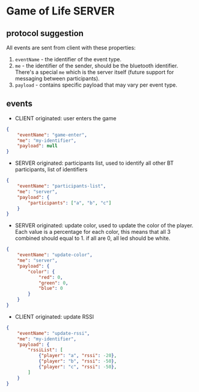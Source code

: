# Game of Life SERVER

## protocol suggestion

All events are sent from client with these properties:

1. `eventName` - the identifier of the event type.
2. `me` - the identifier of the sender, should be the bluetooth identifier. There's a special `me` which is the server itself (future support for messaging between participants).
3. `payload` - contains specific payload that may vary per event type.

## events

- CLIENT originated: user enters the game

```json
{
    "eventName": "game-enter",
    "me": "my-identifier",
    "payload": null
}
```

- SERVER originated: participants list, used to identify all other BT participants, list of identifiers

```json
{
    "eventName": "participants-list",
    "me": "server",
    "payload": {
        "participants": ["a", "b", "c"]
    }
}
```

- SERVER originated: update color, used to update the color of the player. Each value is a percentage for each color, this means that all 3 combined should equal to 1. if all are 0, all led should be white.

```json
{
    "eventName": "update-color",
    "me": "server",
    "payload": {
        "color": {
            "red": 0,
            "green": 0,
            "blue": 0
        }
    }
}
```

- CLIENT originated: update RSSI

```json
{
    "eventName": "update-rssi",
    "me": "my-identifier",
    "payload": {
        "rssiList": [
            {"player": "a", "rssi": -20},
            {"player": "b", "rssi": -50},
            {"player": "c", "rssi": -50},
        ]
    }
}
```
